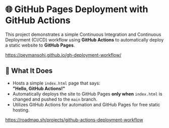 # 🌐 GitHub Pages Deployment with GitHub Actions

This project demonstrates a simple Continuous Integration and Continuous Deployment (CI/CD) workflow using **GitHub Actions** to automatically deploy a static website to **GitHub Pages**.

https://peymansohi.github.io/gh-deployment-workflow/

## 🚀 What It Does

- Hosts a simple `index.html` page that says:  
  **"Hello, GitHub Actions!"**
- Automatically deploys the site to GitHub Pages **only when** `index.html` is changed and pushed to the `main` branch.
- Utilizes GitHub Actions for automation and GitHub Pages for free static hosting.


https://roadmap.sh/projects/github-actions-deployment-workflow
